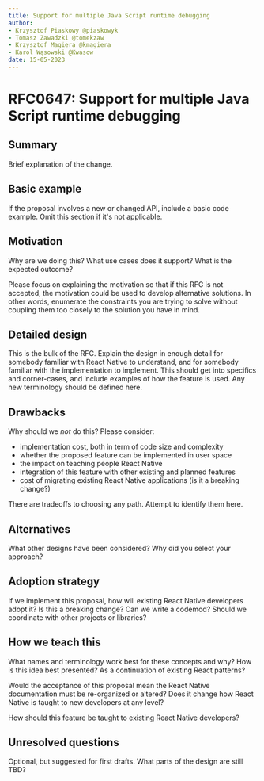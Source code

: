 ```yaml
---
title: Support for multiple Java Script runtime debugging
author:
- Krzysztof Piaskowy @piaskowyk
- Tomasz Zawadzki @tomekzaw
- Krzysztof Magiera @kmagiera
- Karol Wąsowski @Kwasow
date: 15-05-2023
---
```


# RFC0647: Support for multiple Java Script runtime debugging

## Summary

Brief explanation of the change.

## Basic example

If the proposal involves a new or changed API, include a basic code example. Omit this section if it's not applicable.

## Motivation

Why are we doing this? What use cases does it support? What is the expected outcome?

Please focus on explaining the motivation so that if this RFC is not accepted, the motivation could be used to develop alternative solutions. In other words, enumerate the constraints you are trying to solve without coupling them too closely to the solution you have in mind.

## Detailed design

This is the bulk of the RFC. Explain the design in enough detail for somebody familiar with React Native to understand, and for somebody familiar with the implementation to implement. This should get into specifics and corner-cases, and include examples of how the feature is used. Any new terminology should be defined here.

## Drawbacks

Why should we _not_ do this? Please consider:

- implementation cost, both in term of code size and complexity
- whether the proposed feature can be implemented in user space
- the impact on teaching people React Native
- integration of this feature with other existing and planned features
- cost of migrating existing React Native applications (is it a breaking change?)

There are tradeoffs to choosing any path. Attempt to identify them here.

## Alternatives

What other designs have been considered? Why did you select your approach?

## Adoption strategy

If we implement this proposal, how will existing React Native developers adopt it? Is this a breaking change? Can we write a codemod? Should we coordinate with other projects or libraries?

## How we teach this

What names and terminology work best for these concepts and why? How is this idea best presented? As a continuation of existing React patterns?

Would the acceptance of this proposal mean the React Native documentation must be re-organized or altered? Does it change how React Native is taught to new developers at any level?

How should this feature be taught to existing React Native developers?

## Unresolved questions

Optional, but suggested for first drafts. What parts of the design are still TBD?
